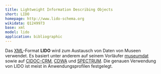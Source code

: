 ```yaml
---
title: Lightweight Information Describing Objects
short: LIDO
homepage: http://www.lido-schema.org
wikidata: Q1249973
base: xml
model: lido
application: bibliographic
---
```


Das [XML](xml)-Format **LIDO** wird zum Austausch von Daten von Museen
verwendet. Es basiert unter anderem auf seinem Vorläufer [museumdat](museumdat)
sowie auf [CIDOC-CRM](cidoc-crm), [CDWA](cdwa) und [SPECTRUM](spectrum).  Die
genauen Verwendung von LIDO ist meist in Anwendungsprofilen festgelegt.
